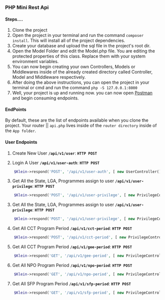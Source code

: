 ### PHP Mini Rest Api


#### Steps....

1. Clone the project
2. Open the project in your terminal and run the command `composer install`. This will install all of the project dependencies.
3. Create your database and upload the sql file in the project's root dir.
4. Open the Model Folder and edit the Model.php file. You are editing the protected properties of this class. Replace them with your system environment variables.
5. You can now begin creating your own Controllers, Models or Middlewares inside of the already created directory called Controller, Model and Middleware respectively.
6. After doing the above instructions, you can open the project in your terminal or cmd and run the command `php -S 127.0.0.1:8000`
7. Well, your project is up and running now. you can now open [Postman](https://postman.io) and begin consuming endpoints.


#### EndPoints

By default, these are the list of endpoints available when you clone the project. Your router || `api.php` lives inside of the `router directory` inside of the `App folder`.

#### User Endpoints

1. Create New User **`/api/v1/user`**: **`HTTP POST`**


2. Login A User **`/api/v1/user-auth`**: **`HTTP POST`**

```php
    $Klein->respond('POST', '/api/v1/user-auth', [ new UserController(), 'login' ]);


```

3. Get All the State, LGA, Programmes assign to user **`/api/v1/user-privilege`**: **`HTTP POST`**

```php
    $Klein->respond('POST', '/api/v1/user-privilege', [ new PrivilegeController(), 'fetchUserPriviledgesById' ]);


```
3. Get All the State, LGA, Programmes assign to user **`/api/v1/user-privilege`**: **`HTTP POST`**

```php
    $Klein->respond('POST', '/api/v1/user-privilege', [ new PrivilegeController(), 'fetchUserPriviledgesById' ]);


```
4.  Get All CCT Program Period **`/api/v1/cct-period`**: **`HTTP POST`**

```php
    $Klein->respond('POST', '/api/v1/cct-period', [ new PrivilegeController(), 'fetch_cct_period' ]);


```
5. Get All CCT Program Period **`/api/v1/gee-period`**: **`HTTP POST`**

```php
    $Klein->respond('GET', '/api/v1/gee-period', [ new PrivilegeController(), 'fetch_gee_period' ]);


```
6. Get All NPO Program Period **`/api/v1/npo-period`**: **`HTTP POST`**

```php
    $Klein->respond('GET', '/api/v1/npo-period', [ new PrivilegeController(), 'fetch_npo_period' ]);


```
7. Get All SFP Program Period **`/api/v1/sfp-period`**: **`HTTP POST`**

```php
    $Klein->respond('GET', '/api/v1/sfp-period', [ new PrivilegeController(), 'fetch_sfp_period' ]);


```
